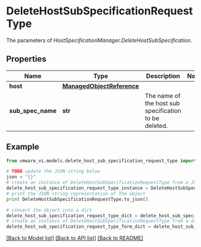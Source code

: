 # DeleteHostSubSpecificationRequestType

The parameters of *HostSpecificationManager.DeleteHostSubSpecification*. 

## Properties
Name | Type | Description | Notes
------------ | ------------- | ------------- | -------------
**host** | [**ManagedObjectReference**](ManagedObjectReference.md) |  | 
**sub_spec_name** | **str** | The name of the host sub specification to be deleted.  | 

## Example

```python
from vmware_vi.models.delete_host_sub_specification_request_type import DeleteHostSubSpecificationRequestType

# TODO update the JSON string below
json = "{}"
# create an instance of DeleteHostSubSpecificationRequestType from a JSON string
delete_host_sub_specification_request_type_instance = DeleteHostSubSpecificationRequestType.from_json(json)
# print the JSON string representation of the object
print DeleteHostSubSpecificationRequestType.to_json()

# convert the object into a dict
delete_host_sub_specification_request_type_dict = delete_host_sub_specification_request_type_instance.to_dict()
# create an instance of DeleteHostSubSpecificationRequestType from a dict
delete_host_sub_specification_request_type_form_dict = delete_host_sub_specification_request_type.from_dict(delete_host_sub_specification_request_type_dict)
```
[[Back to Model list]](../README.md#documentation-for-models) [[Back to API list]](../README.md#documentation-for-api-endpoints) [[Back to README]](../README.md)


